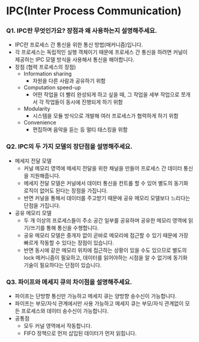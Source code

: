 # IPC(Inter Process Communication)
### Q1. IPC란 무엇인가요? 장점과 왜 사용하는지 설명해주세요.
- IPC란 프로세스 간 통신을 위한 통신 방법(매커니즘)입니다. 
- 각 프로세스는 독립적인 실행 객체이기 때문에 프로세스 간 통신을 하려면 커널이 제공하는 IPC 모델 방식을 사용해서 통신을 해야합니다. 
- 장점 (협력 프로세스의 장점)
    - Information sharing
        - 자원을 다른 사람과 공유하기 위함
    - Computation speed-up
        - 어떤 작업을 더 빨리 완성되게 하고 싶을 때, 그 작업을 세부 작업으로 쪼개서 각 작업들이 동시에 진행되게 하기 위함 
    - Modularity
        - 시스템을 모듈 방식으로 개발해 여러 프로세스가 협력하게 하기 위함 
    - Convenience
        - 편집하며 음악을 듣는 등 멀티 태스킹을 위함 

### Q2. IPC의 두 가지 모델의 장단점을 설명해주세요.
- 메세지 전달 모델
    - 커널 메모리 영역에 메세지 전달을 위한 채널을 만들어 프로세스 간 데이터 통신을 지원해줍니다. 
    - 메세지 전달 모델은 커널에서 데이터 통신을 컨트롤 할 수 있어 별도의 동기화 로직이 없어도 된다는 장점을 가집니다. 
    - 반면 커널을 통해서 데이터를 주고받기 때문에 공유 메모리 모델보다 느리다는 단점을 가집니다. 
- 공유 메모리 모델 
    - 두 개 이상의 프로세스들이 주소 공간 일부를 공유하며 공유한 메모리 영역에 읽기/쓰기를 통해 통신을 수행합니다. 
    - 공유 메모리 모델은 중개자 없이 곧바로 메모리에 접근할 수 있기 때문에 가장 빠르게 작동할 수 있다는 장점이 있습니다.
    - 반면 동시에 같은 메모리 위치에 접근하는 상황이 있을 수도 있으므로 별도의 lock 메커니즘이 필요하고, 데이터를 읽어야하는 시점을 알 수 없기에 동기화 기술이 필요하다는 단점이 있습니다. 

### Q3. 파이프와 메세지 큐의 차이점을 설명해주세요.
- 파이프는 단방향 통신만 가능하고 메세지 큐는 양방향 송수신이 가능합니다. 
- 파이프는 부모/자식 관계에서만 사용 가능하고 메세지 큐는 부모/자식 관계없이 모든 프로세스와 데이터 송수신이 가능합니다. 
- 공통점
    - 모두 커널 영역에서 작동합니다.
    - FIFO 정책으로 먼저 삽입된 데이터가 먼저 읽힙니다. 